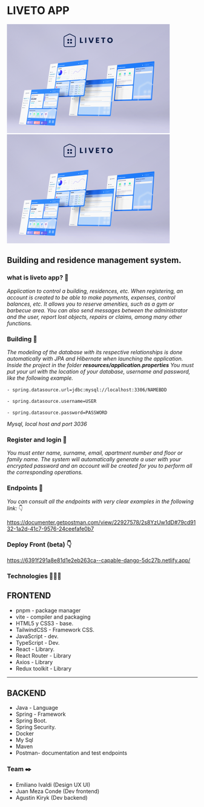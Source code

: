 #                                LIVETO APP 
![](https://raw.githubusercontent.com/No-Country/c8-23-t-javareact/main/Cover_presentacion%20(2).png?token=GHSAT0AAAAAAB2I3CGZSLU4HXHEM5BELOHSY4XUMWA)![](https://raw.githubusercontent.com/No-Country/c8-23-t-javareact/main/Cover_presentacion%20(2).png?token=GHSAT0AAAAAAB2I3CGZSLU4HXHEM5BELOHSY4XUMWA)
## Building and residence management system.
### what is   liveto app? 🚀


_Application to control a building, residences, etc.
When registering, an account is created to be able to make payments, expenses, control balances, etc.
It allows you to reserve amenities, such as a gym or barbecue area.
You can also send messages between the administrator and the user, report lost objects, repairs or claims, among many other functions._

### Building 🔧

_The modeling of the database with its respective relationships is done automatically with JPA and Hibernate when launching the application.
Inside the project in the folder **resources/application.properties** You must put your url with the location of your database, username and password, like the following example._
```
- spring.datasource.url=jdbc:mysql://localhost:3306/NAMEBDD
```
```
- spring.datasource.username=USER
```
```
- spring.datasource.password=PASSWORD
```

_Mysql, local host and port 3036_


### Register and login 📁

_You must enter name, surname, email, apartment number and floor or family name.
The system will automatically generate a user with your encrypted password and an account will be created for you to perform all the corresponding operations._

### Endpoints 🎯

_You can consult all the endpoints with very clear examples in the following link:_ 👇

https://documenter.getpostman.com/view/22927578/2s8YzUw1dD#79cd9132-1a2d-41c7-9576-24ceefafe0b7

### Deploy Front (beta) 👇


https://6391f291a8e81d1e2eb263ca--capable-dango-5dc27b.netlify.app/


### Technologies 👨🏻‍💻

## FRONTEND


-   pnpm - package manager
-   vite - compiler and packaging
-   HTML5 y CSS3 - base.
-   TailwindCSS - Framework CSS.
-   JavaScript - dev.
-   TypeScript - Dev.
-   React - Library.
-   React Router - Library
-   Axios - Library
-   Redux toolkit - Library

---

## BACKEND


-   Java - Language
-   Spring - Framework
-   Spring Boot.
-   Spring Security.
-   Docker
-   My Sql
-   Maven
-   Postman- documentation and test endpoints


### Team ✒️

- Emiliano Ivaldi (Design UX UI)
- Juan Meza Conde (Dev frontend)
- Agustin Kiryk (Dev backend)



